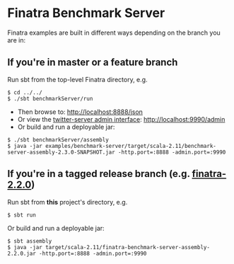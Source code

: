 # Finatra Benchmark Server

Finatra examples are built in different ways depending on the branch you are in:

If you're in master or a feature branch
----------------------------------------------------------
Run sbt from the top-level Finatra directory, e.g.
```
$ cd ../../
$ ./sbt benchmarkServer/run
```
* Then browse to: [http://localhost:8888/json](http://localhost:8888/json)
* Or view the [twitter-server admin interface](https://twitter.github.io/twitter-server/Features.html#admin-http-interface): [http://localhost:9990/admin](http://localhost:9990/admin)
* Or build and run a deployable jar:
```
$ ./sbt benchmarkServer/assembly
$ java -jar examples/benchmark-server/target/scala-2.11/benchmark-server-assembly-2.3.0-SNAPSHOT.jar -http.port=:8888 -admin.port=:9990
```

If you're in a tagged release branch (e.g. [finatra-2.2.0](https://github.com/twitter/finatra/tree/finatra-2.2.0))
----------------------------------------------------------
Run sbt from **this** project's directory, e.g.
```
$ sbt run
```
Or build and run a deployable jar:
```
$ sbt assembly
$ java -jar target/scala-2.11/finatra-benchmark-server-assembly-2.2.0.jar -http.port=:8888 -admin.port=:9990
```
